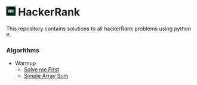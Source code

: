 # <img src="HackerRank_Icon.png" width="25"> HackerRank

This repository contains solutions to all hackerRank problems using python <img src="python_icon.png" width="10">.

### Algorithms

- Warmup
  - [Solve me First](Algorithm/Warmup/1.%20Solve%20Me%20First/solution.py)
  - [Simple Array Sum](Algorithm/Warmup/2.%20Simple%20Array%20Sum/solution.py)
